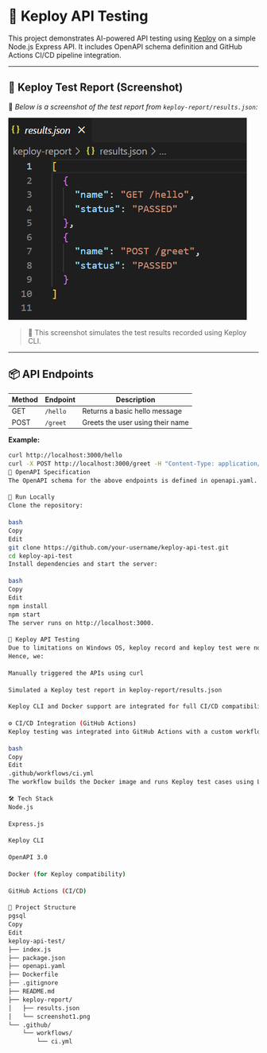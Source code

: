 # 🧪 Keploy API Testing

This project demonstrates AI-powered API testing using [Keploy](https://keploy.io) on a simple Node.js Express API. It includes OpenAPI schema definition and GitHub Actions CI/CD pipeline integration.

---

## 📸 Keploy Test Report (Screenshot)

📍 *Below is a screenshot of the test report from `keploy-report/results.json`:*

![Test Report Screenshot](./keploy-report/screenshot1.png)

> 📝 This screenshot simulates the test results recorded using Keploy CLI.

---

## 📦 API Endpoints

| Method | Endpoint     | Description                     |
|--------|--------------|---------------------------------|
| GET    | `/hello`     | Returns a basic hello message   |
| POST   | `/greet`     | Greets the user using their name |

**Example:**

```bash
curl http://localhost:3000/hello
curl -X POST http://localhost:3000/greet -H "Content-Type: application/json" -d '{"name": "Shikhar"}'
📝 OpenAPI Specification
The OpenAPI schema for the above endpoints is defined in openapi.yaml.

🚀 Run Locally
Clone the repository:

bash
Copy
Edit
git clone https://github.com/your-username/keploy-api-test.git
cd keploy-api-test
Install dependencies and start the server:

bash
Copy
Edit
npm install
npm start
The server runs on http://localhost:3000.

🧪 Keploy API Testing
Due to limitations on Windows OS, keploy record and keploy test were not supported natively.
Hence, we:

Manually triggered the APIs using curl

Simulated a Keploy test report in keploy-report/results.json

Keploy CLI and Docker support are integrated for full CI/CD compatibility.

⚙️ CI/CD Integration (GitHub Actions)
Keploy testing was integrated into GitHub Actions with a custom workflow located at:

bash
Copy
Edit
.github/workflows/ci.yml
The workflow builds the Docker image and runs Keploy test cases using Linux container compatibility.

🛠 Tech Stack
Node.js

Express.js

Keploy CLI

OpenAPI 3.0

Docker (for Keploy compatibility)

GitHub Actions (CI/CD)

📂 Project Structure
pgsql
Copy
Edit
keploy-api-test/
├── index.js
├── package.json
├── openapi.yaml
├── Dockerfile
├── .gitignore
├── README.md
├── keploy-report/
│   ├── results.json
│   └── screenshot1.png
└── .github/
    └── workflows/
        └── ci.yml
